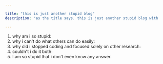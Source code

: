 ```yaml
---

title: "this is just another stupid blog"
description: "as the title says, this is just another stupid blog with nothing in it"

---
```


1. why am i so stupid: 
2. why i can't do what others can do easily:
3. why did i stopped coding and focused solely on other research:
4. couldn't i do it both:
5. I am so stupid that i don't even know any answer. 
